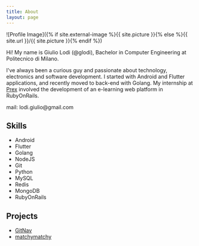 ```yaml
---
title: About
layout: page
---
```

![Profile Image]({% if site.external-image %}{{ site.picture }}{% else %}{{ site.url }}/{{ site.picture }}{% endif %})

<p>Hi! My name is Giulio Lodi (@glodi), Bachelor in Computer Engineering at Politecnico di Milano.</p>

<p>I've always been a curious guy and passionate about technology, electronics and software development. I started with 
Android and Flutter applications, and recently moved to back-end with Golang. My internship at <a href="https://www.prex.it">Prex</a> involved the development of an e-learning web platform in RubyOnRails.</p>

<p>mail: lodi.giulio@gmail.com</p>

<h2>Skills</h2>

<ul class="skill-list">
	<li>Android</li>
	<li>Flutter</li>
	<li>Golang</li>
	<li>NodeJS</li>
	<li>Git</li>
	<li>Python</li>
	<li>MySQL</li>
	<li>Redis</li>
	<li>MongoDB</li>
	<li>RubyOnRails</li>
</ul>

<h2>Projects</h2>

<ul>
	<li><a href="https://github.com/GLodi/GitNav">GitNav</a></li>
	<li><a href="https://github.com/GLodi/matchymatchy">matchymatchy</a></li>
</ul>
